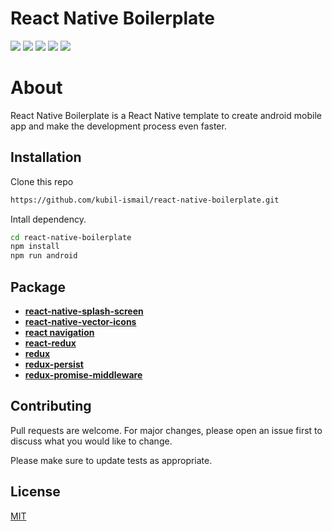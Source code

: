 
# React Native Boilerplate

![](https://img.shields.io/github/stars/kubil-ismail/react-native-boilerplate)
![](https://img.shields.io/github/forks/kubil-ismail/react-native-boilerplate)
![](https://img.shields.io/github/tag/kubil-ismail/react-native-boilerplate)
![](https://img.shields.io/github/release/kubil-ismail/react-native-boilerplate)
![](https://img.shields.io/github/issues/kubil-ismail/react-native-boilerplate)

# About
React Native Boilerplate is a React Native template to create android mobile app and make the development process even faster.

## Installation

Clone this repo

```bash
https://github.com/kubil-ismail/react-native-boilerplate.git
```
Intall dependency.

```bash
cd react-native-boilerplate
npm install
npm run android
```

## Package

- **[react-native-splash-screen](https://www.npmjs.com/package/react-native-splash-screen)**
- **[react-native-vector-icons](https://www.npmjs.com/package/react-native-vector-icons)**
- **[react navigation](https://reactnavigation.org)**
- **[react-redux](https://www.npmjs.com/package/react-redux)**
- **[redux](https://www.npmjs.com/package/redux)**
- **[redux-persist](https://www.npmjs.com/package/redux-persist)**
- **[redux-promise-middleware](https://www.npmjs.com/package/redux-promise-middleware)**

## Contributing
Pull requests are welcome. For major changes, please open an issue first to discuss what you would like to change.

Please make sure to update tests as appropriate.

## License
[MIT](https://choosealicense.com/licenses/mit/)
